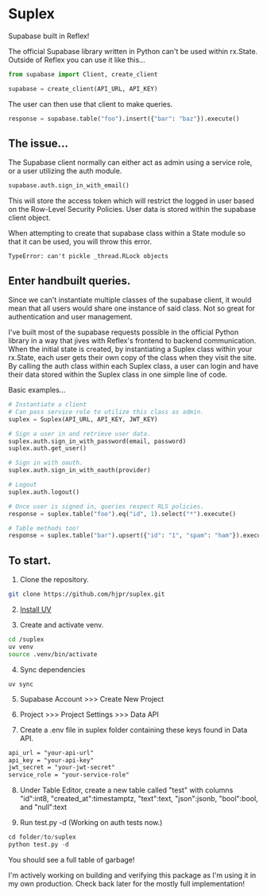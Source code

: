 # Suplex

Supabase built in Reflex!

The official Supabase library written in Python can't be used within rx.State. Outside of Reflex you can use it like this...

```python
from supabase import Client, create_client

supabase = create_client(API_URL, API_KEY)
```

The user can then use that client to make queries.

```python
response = supabase.table("foo").insert({"bar": "baz"}).execute()
```

## The issue...

The Supabase client normally can either act as admin using a service role, or a user utilizing the auth module.

```python
supabase.auth.sign_in_with_email()
```

This will store the access token which will restrict the logged in user based on the Row-Level Security Policies. User data is stored within the supabase client object.

When attempting to create that supabase class within a State module so that it can be used, you will throw this error.

```
TypeError: can't pickle _thread.RLock objects
```

## Enter handbuilt queries.

Since we can't instantiate multiple classes of the supabase client, it would mean that all users would share one instance of said class. Not so great for authentication and user management.

I've built most of the supabase requests possible in the official Python library in a way that jives with Reflex's frontend to backend communication.
When the initial state is created, by instantiating a Suplex class within your rx.State, each user gets their own copy of the class when they visit the site. By calling the auth class within each Suplex class, a user can login and have their data stored within the Suplex class in one simple line of code.

Basic examples...

```python
# Instantiate a client
# Can pass service role to utilize this class as admin.
suplex = Suplex(API_URL, API_KEY, JWT_KEY)
```

```python
# Sign a user in and retrieve user data.
suplex.auth.sign_in_with_password(email, password)
suplex.auth.get_user()

# Sign in with oauth.
suplex.auth.sign_in_with_oauth(provider)

# Logout
suplex.auth.logout()
```

```python
# Once user is signed in, queries respect RLS policies.
response = suplex.table("foo").eq("id", 1).select("*").execute()

# Table methods too!
response = suplex.table("bar").upsert({"id": "1", "spam": "ham"}).execute()
```

## To start.

1. Clone the repository.

```bash
git clone https://github.com/hjpr/suplex.git
```

2. [Install UV](https://docs.astral.sh/uv/#installation)

3. Create and activate venv.

```bash
cd /suplex
uv venv
source .venv/bin/activate
```

4. Sync dependencies

```
uv sync
```

5. Supabase Account >>> Create New Project

6. Project >>> Project Settings >>> Data API

7. Create a .env file in suplex folder containing these keys found in Data API.

```md
api_url = "your-api-url"
api_key = "your-api-key"
jwt_secret = "your-jwt-secret"
service_role = "your-service-role"
```

8. Under Table Editor, create a new table called "test" with columns "id":int8, "created_at":timestamptz, "text":text, "json":jsonb, "bool":bool, and "null":text

9. Run test.py -d (Working on auth tests now.)

```python
cd folder/to/suplex
python test.py -d
```

You should see a full table of garbage!

I'm actively working on building and verifying this package as I'm using it in my own production. Check back later for the mostly full implementation!
